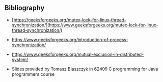 ## Bibliography



-  [https://geeksforgeeks.org/mutex-lock-for-linux-thread-synchronization/](https://www.geeksforgeeks.org/mutex-lock-for-linux-thread-synchronization/) 

-  https://www.geeksforgeeks.org/introduction-of-process-synchronization/ 

-  https://www.geeksforgeeks.org/mutual-exclusion-in-distributed-system/ 

- Slides provided by Tomasz Blaszczyk in 62409 C programming for Java programmers course